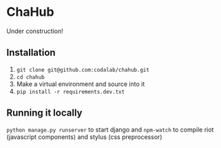 # ChaHub

Under construction!


## Installation

1. `git clone git@github.com:codalab/chahub.git`
1. `cd chahub`
1. Make a virtual environment and source into it
1. `pip install -r requirements.dev.txt`

## Running it locally


`python manage.py runserver` to start django and `npm-watch` to compile riot (javascript components) and stylus (css preprocessor)

